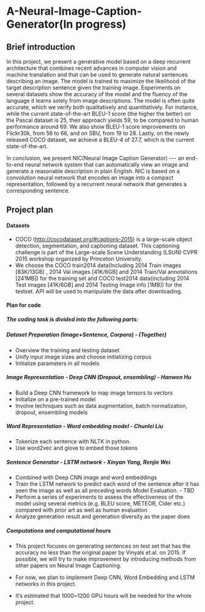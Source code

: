 # A-Neural-Image-Caption-Generator(In progress)

## Brief introduction
In this project, we present a generative model based on a deep recurrent architecture that combines recent advances in computer vision and machine translation and that can be used to generate natural sentences describing an image. The model is trained to maximize the likelihood of the target description sentence given the training image. Experiments on several datasets show the accuracy of the model and the fluency of the language it learns solely from image descriptions. The model is often quite accurate, which we verify both qualitatively and quantitatively. For instance, while the current state-of-the-art BLEU-1 score (the higher the better) on the Pascal dataset is 25, their approach yields 59, to be compared to human performance around 69. We also show BLEU-1 score improvements on Flickr30k, from 56 to 66, and on SBU, from 19 to 28. Lastly, on the newly released COCO dataset, we achieve a BLEU-4 of 27.7, which is the current state-of-the-art.

In conclusion, we present NIC(Neural Image Caption Generator) --- an end-to-end neural network system that can automatically view an image and generate a reasonable description in plain English. NIC is based on a convolution neural network that encodes an image into a compact representation, followed by a recurrent neural network that generates a corresponding sentence.





## Project plan

#### Datasets
* COCO (http://cocodataset.org/#captions-2015) is a large-scale object detection, segmentation, and captioning dataset. This captioning challenge is part of the Large-scale Scene Understanding (LSUN) CVPR 2015 workshop organized by Princeton University. 
* We choose the COCO train2014 data(Including 2014 Train images [83K/13GB] , 2014 Val images [41K/6GB] and 2014 Train/Val annotations [241MB]) for the training set and COCO test2014 data(including 2014 Test images [41K/6GB] and 2014 Testing Image info [1MB]) for the testset. API will be used to manipulate the data after downloading.

#### Plan for code
##### The coding task is divided into the following parts:
##### Dataset Preparation (Image+Sentence, Corpora) - (Together)
* Overview the training and testing dataset
* Unify input image sizes and choose initializing corpus
* Initialize parameters in all models
##### Image Representation - Deep CNN (Dropout, ensembling) - Hanwen Hu
* Build a Deep CNN framework to map image tensors to vectors
* Initialize on a pre-trained model
* Involve techniques such as data augmentation, batch normalization, dropout, ensembling models
##### Word Representation - Word embedding model - Chunlei Liu
* Tokenize each sentence with NLTK in python.
* Use word2vec and glove to embed those tokens
##### Sentence Generator - LSTM network - Xinyan Yang, Renjie Wei
* Combined with Deep CNN image and word embeddings
* Train the LSTM network to predict each word of the sentence after it has seen the image as well as all preceding words
 Model Evaluation. - TBD
* Perform a series of experiments to assess the effectiveness of the model using several metrics (e.g. BLEU score, METEOR, Cider etc.) compared with prior art as well as human evaluation
* Analyze generation result and generation diversity as the paper does

##### Computations and computational hours
* This project focuses on generating sentences on test set that has the accuracy no less than the original paper by Vinyals et.al. on 2015. If possible, we will try to make improvement by introducing methods from other papers on Neural Image Captioning.
* For now, we plan to implement Deep CNN, Word Embedding and LSTM networks in this project.

* It’s estimated that 1000~1200 GPU hours will be needed for the whole project.
